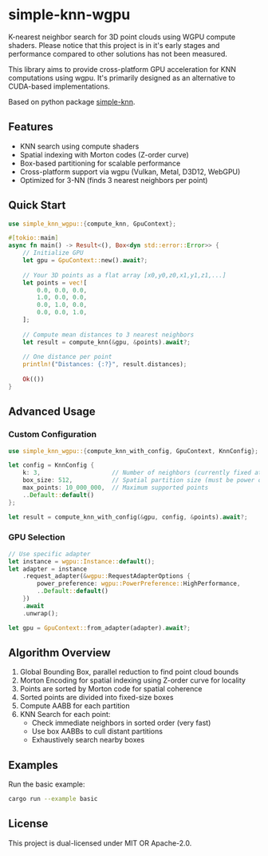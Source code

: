 # simple-knn-wgpu

K-nearest neighbor search for 3D point clouds using WGPU compute shaders. Please notice that this project is in it's early stages and performance compared to other solutions has not been measured.

This library aims to provide cross-platform GPU acceleration for KNN computations using wgpu. It's primarily designed as an alternative to CUDA-based implementations.

Based on python package [simple-knn](https://github.com/camenduru/simple-knn).

## Features

- KNN search using compute shaders
- Spatial indexing with Morton codes (Z-order curve)
- Box-based partitioning for scalable performance
- Cross-platform support via wgpu (Vulkan, Metal, D3D12, WebGPU)
- Optimized for 3-NN (finds 3 nearest neighbors per point)

## Quick Start

```rust
use simple_knn_wgpu::{compute_knn, GpuContext};

#[tokio::main]
async fn main() -> Result<(), Box<dyn std::error::Error>> {
    // Initialize GPU
    let gpu = GpuContext::new().await?;
    
    // Your 3D points as a flat array [x0,y0,z0,x1,y1,z1,...]
    let points = vec![
        0.0, 0.0, 0.0,
        1.0, 0.0, 0.0,
        0.0, 1.0, 0.0,
        0.0, 0.0, 1.0,
    ];
    
    // Compute mean distances to 3 nearest neighbors
    let result = compute_knn(&gpu, &points).await?;
    
    // One distance per point
    println!("Distances: {:?}", result.distances);
    
    Ok(())
}
```

## Advanced Usage

### Custom Configuration

```rust
use simple_knn_wgpu::{compute_knn_with_config, GpuContext, KnnConfig};

let config = KnnConfig {
    k: 3,                    // Number of neighbors (currently fixed at 3)
    box_size: 512,           // Spatial partition size (must be power of 2)
    max_points: 10_000_000,  // Maximum supported points
    ..Default::default()
};

let result = compute_knn_with_config(&gpu, config, &points).await?;
```

### GPU Selection

```rust
// Use specific adapter
let instance = wgpu::Instance::default();
let adapter = instance
    .request_adapter(&wgpu::RequestAdapterOptions {
        power_preference: wgpu::PowerPreference::HighPerformance,
        ..Default::default()
    })
    .await
    .unwrap();

let gpu = GpuContext::from_adapter(adapter).await?;
```

## Algorithm Overview

1. Global Bounding Box, parallel reduction to find point cloud bounds
2. Morton Encoding for spatial indexing using Z-order curve for locality
3. Points are sorted by Morton code for spatial coherence
4. Sorted points are divided into fixed-size boxes
5. Compute AABB for each partition
6. KNN Search for each point:
   - Check immediate neighbors in sorted order (very fast)
   - Use box AABBs to cull distant partitions
   - Exhaustively search nearby boxes



## Examples

Run the basic example:

```bash
cargo run --example basic
```

## License

This project is dual-licensed under MIT OR Apache-2.0.


